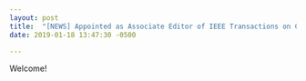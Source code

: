```yaml
---
layout: post
title:  "[NEWS] Appointed as Associate Editor of IEEE Transactions on Computer-Aided Design of Integrated Circuits and Systems (IEEE TCAD) in 12/2018!"
date: 2019-01-18 13:47:30 -0500

---
```


Welcome!
